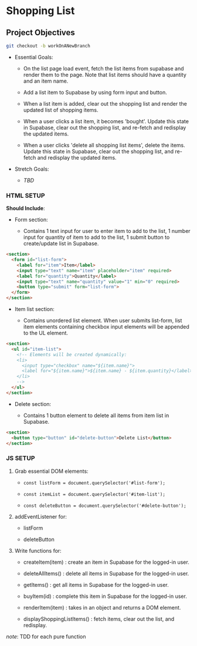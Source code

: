 # Shopping List

## Project Objectives

```zsh
git checkout -b workOnANewBranch
```

* Essential Goals:

  * On the list page load event, fetch the list items from supabase and render them to the page. Note that list items should have a quantity and an item name.

  * Add a list item to Supabase by using form input and button.

  * When a list item is added, clear out the shopping list and render the updated list of shopping items.

  * When a user clicks a list item, it becomes 'bought'. Update this state in Supabase, clear out the shopping list, and re-fetch and redisplay the updated items.

  * When a user clicks 'delete all shopping list items', delete the items. Update this state in Supabase, clear out the shopping list, and re-fetch and redisplay the updated items.

* Stretch Goals:

  * *TBD*

### HTML SETUP

**Should Include**:

* Form section:

  * Contains 1 text input for user to enter item to add to the list, 1 number input for quantity of item to add to the list, 1 submit button to create/update list in Supabase.

```html
<section>
  <form id="list-form">
    <label for="item">Item</label>
    <input type="text" name="item" placeholder="item" required>
    <label for="quantity">Quantity</label>
    <input type="text" name="quantity" value="1" min="0" required>
    <button type="submit" form="list-form">
  </form>
</section>
```

* Item list section:

  * Contains unordered list element. When user submits list-form, list item elements containing checkbox input elements will be appended to the UL element.

```html
<section>
  <ul id="item-list">
    <!-- Elements will be created dynamically:
    <li>
      <input type="checkbox" name="${item.name}">
      <label for="${item.name}">${item.name} - ${item.quantity}</label>
    </li>
    -->
  </ul>
</section>
```

* Delete section:

  * Contains 1 button element to delete all items from item list in Supabase.

```html
<section>
  <button type="button" id="delete-button">Delete List</button>
</section>
```

### JS SETUP

1. Grab essential DOM elements:

    * `const listForm = document.querySelector('#list-form');`

    * `const itemList = document.querySelector('#item-list');`

    * `const deleteButton = document.querySelector('#delete-button');`

2. addEventListener for:

    * listForm

    * deleteButton

3. Write functions for:

    * createItem(item) : create an item in Supabase for the logged-in user.

    * deleteAllItems() : delete all items in Supabase for the logged-in user.

    * getItems() : get all items in Supabase for the logged-in user.

    * buyItem(id) : complete this item in Supabase for the logged-in user.

    * renderItem(item) : takes in an object and returns a DOM element.

    * displayShoppingListItems() : fetch items, clear out the list, and redisplay.

*note*: TDD for each pure function
